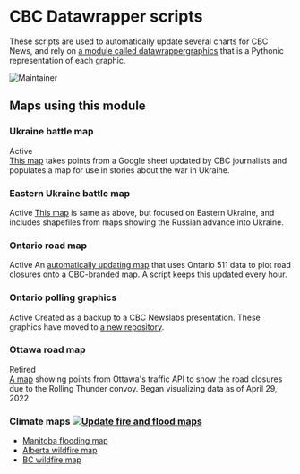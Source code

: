 # CBC Datawrapper scripts

These scripts are used to automatically update several charts for CBC News, and rely on [a module called datawrappergraphics](https://github.com/dexmcmillan/datawrappergraphics) that is a Pythonic representation of each graphic.

![Maintainer](https://img.shields.io/badge/maintainer-theMaintainer-blue)

## Maps using this module

### Ukraine battle map
Active  
[This map](https://www.datawrapper.de/_/sM21M/) takes points from a Google sheet updated by CBC journalists and populates a map for use in stories about the war in Ukraine.

### Eastern Ukraine battle map
Active
[This map](https://www.datawrapper.de/_/PsIWk/) is same as above, but focused on Eastern Ukraine, and includes shapefiles from maps showing the Russian advance into Ukraine.

### Ontario road map
Active
An [automatically updating map](https://www.datawrapper.de/_/RHK8m/) that uses Ontario 511 data to plot road closures onto a CBC-branded map. A script keeps this updated every hour.

### Ontario polling graphics
Active
Created as a backup to a CBC Newslabs presentation. These graphics have moved to [a new repository](https://github.com/dexmcmillan/cbc-polling-graphics).

### Ottawa road map
Retired  
[A map](https://datawrapper.dwcdn.net/E95GT/4/) showing points from Ottawa's traffic API to show the road closures due to the Rolling Thunder convoy. Began visualizing data as of April 29, 2022

### Climate maps [![Update fire and flood maps](https://github.com/dexmcmillan/cbc-datawrapperscripts/actions/workflows/schedule-floodmaps.yml/badge.svg?branch=main)](https://github.com/dexmcmillan/cbc-datawrapperscripts/actions/workflows/schedule-floodmaps.yml)
* [Manitoba flooding map](https://www.datawrapper.de/_/j6kHN/)
* [Alberta wildfire map](https://www.datawrapper.de/_/L45df/)
* [BC wildfire map](https://www.datawrapper.de/_/Os1m6/)
